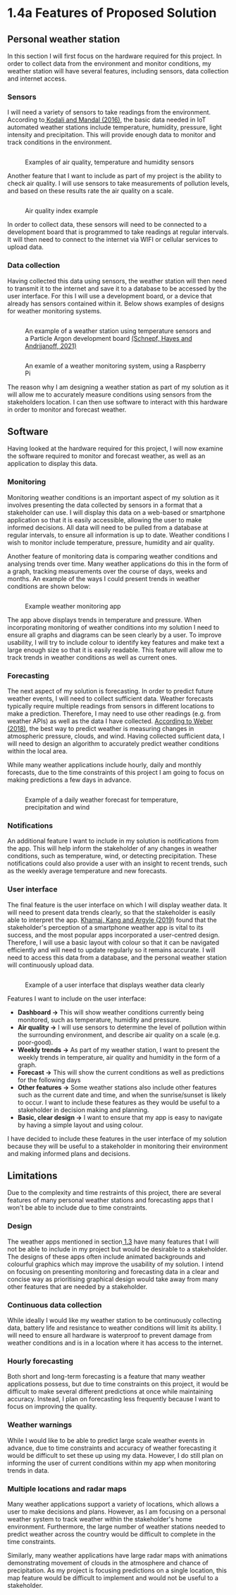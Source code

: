 # 1.4a Features of Proposed Solution

## Personal weather station

In this section I will first focus on the hardware required for this project. In order to collect data from the environment and monitor conditions, my weather station will have several features, including sensors, data collection and internet access.

### Sensors

I will need a variety of sensors to take readings from the environment. According to[ Kodali and Mandal (2016)](../evaluation/reference-list.md), the basic data needed in IoT automated weather stations include temperature, humidity, pressure, light intensity and precipitation. This will provide enough data to monitor and track conditions in the environment. &#x20;

<figure><img src="../.gitbook/assets/Screenshot 2023-04-18 at 10.19.54.png" alt=""><figcaption><p>Examples of air quality, temperature and humidity sensors</p></figcaption></figure>

Another feature that I want to include as part of my project is the ability to check air quality. I will use sensors to take measurements of pollution levels, and based on these results rate the air quality on a scale.

<figure><img src="../.gitbook/assets/aqi_mini-1200x675-1-1024x288.jpg" alt=""><figcaption><p>Air quality index example</p></figcaption></figure>

In order to collect data, these sensors will need to be connected to a development board that is programmed to take readings at regular intervals. It will then need to connect to the internet via WIFI or cellular services to upload data.

### Data collection

Having collected this data using sensors, the weather station will then need to transmit it to the internet and save it to a database to be accessed by the user interface. For this I will use a development board, or a device that already has sensors contained within it. Below shows examples of designs for weather monitoring systems.

<figure><img src="../.gitbook/assets/Screenshot 2023-04-18 at 10.33.11.png" alt=""><figcaption><p>An example of a weather station using temperature sensors and a Particle Argon development board <a href="../evaluation/reference-list.md">(Schnepf, Hayes and Andrijanoff, 2021)</a></p></figcaption></figure>

<figure><img src="../.gitbook/assets/Screenshot 2023-04-18 at 10.35.42.png" alt=""><figcaption><p>An examle of a weather monitoring system, using a Raspberry Pi</p></figcaption></figure>

The reason why I am designing a weather station as part of my solution as it will allow me to accurately measure conditions using sensors from the stakeholders location. I can then use software to interact with this hardware in order to monitor and forecast weather.

## Software

Having looked at the hardware required for this project, I will now examine the software required to monitor and forecast weather, as well as an application to display this data.

### Monitoring

Monitoring weather conditions is an important aspect of my solution as it involves presenting the data collected by sensors in a format that a stakeholder can use. I will display this data on a web-based or smartphone application so that it is easily accessible, allowing the user to make informed decisions. All data will need to be pulled from a database at regular intervals, to ensure all information is up to date. Weather conditions I wish to monitor include temperature, pressure, humidity and air quality.

Another feature of monitoring data is comparing weather conditions and analysing trends over time. Many weather applications do this in the form of a graph, tracking measurements over the course of days, weeks and months. An example of the ways I could present trends in weather conditions are shown below:

<figure><img src="../.gitbook/assets/IMG_1393_PNG.webp" alt=""><figcaption><p>Example weather monitoring app</p></figcaption></figure>

The app above displays trends in temperature and pressure. When incorporating monitoring of weather conditions into my solution I need to ensure all graphs and diagrams can be seen clearly by a user. To improve usability, I will try to include colour to identify key features and make text a large enough size so that it is easily readable. This feature will allow me to track trends in weather conditions as well as current ones.&#x20;

### Forecasting

The next aspect of my solution is forecasting. In order to predict future weather events, I will need to collect sufficient data. Weather forecasts typically require multiple readings from sensors in different locations to make a prediction. Therefore, I may need to use other readings (e.g. from weather APIs) as well as the data I have collected. [According to Weber (2018)](../evaluation/reference-list.md), the best way to predict weather is measuring changes in atmospheric pressure, clouds, and wind. Having collected sufficient data, I will need to design an algorithm to accurately predict weather conditions within the local area.

While many weather applications include hourly, daily and monthly forecasts, due to the time constraints of this project I am going to focus on making predictions a few days in advance.

<figure><img src="../.gitbook/assets/Screenshot 2023-04-21 at 10.13.17.png" alt=""><figcaption><p>Example of a daily weather forecast for temperature, precipitation and wind</p></figcaption></figure>

### Notifications

An additional feature I want to include in my solution is notifications from the app. This will help inform the stakeholder of any changes in weather conditions, such as temperature, wind, or detecting precipitation. These notifications could also provide a user with an insight to recent trends, such as the weekly average temperature and new forecasts.

### User interface

The final feature is the user interface on which I will display weather data. It will need to present data trends clearly, so that the stakeholder is easily able to interpret the app. [Khamaj, Kang and Argyle (2019)](../evaluation/reference-list.md) found that the stakeholder's perception of a smartphone weather app is vital to its success, and the most popular apps incorporated a user-centred design. Therefore, I will use a basic layout with colour so that it can be navigated efficiently and will need to update regularly so it remains accurate. I will need to access this data from a database, and the personal weather station will continuously upload data.&#x20;

<figure><img src="../.gitbook/assets/Screenshot 2023-04-19 at 10.55.40.png" alt=""><figcaption><p>Example of a user interface that displays weather data clearly</p></figcaption></figure>

Features I want to include on the user interface:

* **Dashboard ->** This will show weather conditions currently being monitored, such as temperature, humidity and pressure.
* **Air quality ->** I will use sensors to determine the level of pollution within the surrounding environment, and describe air quality on a scale (e.g. poor-good).
* **Weekly trends ->** As part of my weather station, I want to present the weekly trends in temperature, air quality and humidity in the form of a graph.
* **Forecast ->** This will show the current conditions as well as predictions for the following days
* **Other features ->** Some weather stations also include other features such as the current date and time, and when the sunrise/sunset is likely to occur. I want to include these features as they would be useful to a stakeholder in decision making and planning.
* **Basic, clear design ->** I want to ensure that my app is easy to navigate by having a simple layout and using colour.

I have decided to include these features in the user interface of my solution because they will be useful to a stakeholder in monitoring their environment and making informed plans and decisions.

## Limitations

Due to the complexity and time restraints of this project, there are several features of many personal weather stations and forecasting apps that I won't be able to include due to time constraints.&#x20;

### Design

The weather apps mentioned in section[ 1.3](1.3-research-the-problem.md) have many features that I will not be able to include in my project but would be desirable to a stakeholder. The designs of these apps often include animated backgrounds and colourful graphics which may improve the usability of my solution. I intend on focusing on presenting monitoring and forecasting data in a clear and concise way as prioritising graphical design would take away from many other features that are needed by a stakeholder.

### Continuous data collection

While ideally I would like my weather station to be continuously collecting data, battery life and resistance to weather conditions will limit its ability. I will need to ensure all hardware is waterproof to prevent damage from weather conditions and is in a location where it has access to the internet.

### Hourly forecasting

Both short and long-term forecasting is a feature that many weather applications possess, but due to time constraints on this project, it would be difficult to make several different predictions at once while maintaining accuracy. Instead, I plan on forecasting less frequently because I want to focus on improving the quality.

### Weather warnings

While I would like to be able to predict large scale weather events in advance, due to time constraints and accuracy of weather forecasting it would be difficult to set these up using my data. However, I do still plan on informing the user of current conditions within my app when monitoring trends in data.

### Multiple locations and radar maps

Many weather applications support a variety of locations, which allows a user to make decisions and plans. However, as I am focusing on a personal weather system to track weather within the stakeholder's home environment. Furthermore, the large number of weather stations needed to predict weather across the country would be difficult to complete in the time constraints.

Similarly, many weather applications have large radar maps with animations demonstrating movement of clouds in the atmosphere and chance of precipitation. As my project is focusing predictions on a single location, this map feature would be difficult to implement and would not be useful to a stakeholder.

